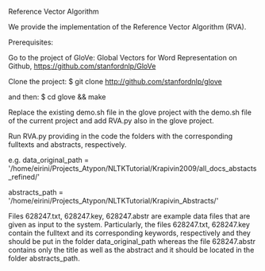 Reference Vector Algorithm

We provide the implementation of the Reference Vector Algorithm (RVA). 

Prerequisites: 

Go to the project of GloVe: Global Vectors for Word Representation on Github, https://github.com/stanfordnlp/GloVe 

Clone the project: 
$ git clone http://github.com/stanfordnlp/glove

and then:
$ cd glove && make

Replace the existing demo.sh file in the glove project with the demo.sh file of the current project and add RVA.py also in the glove project.

Run RVA.py providing in the code the folders with the corresponding fulltexts and abstracts, respectively.

e.g.
data_original_path = '/home/eirini/Projects_Atypon/NLTKTutorial/Krapivin2009/all_docs_abstacts_refined/'

abstracts_path = '/home/eirini/Projects_Atypon/NLTKTutorial/Krapivin_Abstracts/'

Files 628247.txt, 628247.key, 628247.abstr are example data files that are given as input to the system. Particularly, the files 628247.txt, 628247.key contain the fulltext and its corresponding keywords, respectively and they should be put in the folder data_original_path whereas the file 628247.abstr contains only the title as well as the abstract and it should be located in the folder abstracts_path. 


